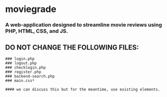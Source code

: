 # moviegrade


### A web-application designed to streamline movie reviews using PHP, HTML, CSS, and JS.





## DO NOT CHANGE THE FOLLOWING FILES:

	### login.php
	### logout.php
	### checklogin.php
	### register.php
	### backend-search.php
	### main.css*

	#### we can discuss this but for the meantime, use existing elements.
	